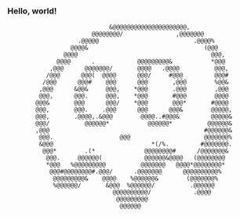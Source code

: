 ### Hello, world!

<!--
**BornaSadeghi/BornaSadeghi** is a ✨ _special_ ✨ repository because its `README.md` (this file) appears on your GitHub profile.

Here are some ideas to get you started:

- 🔭 I’m currently working on ...
- 🌱 I’m currently learning ...
- 👯 I’m looking to collaborate on ...
- 🤔 I’m looking for help with ...
- 💬 Ask me about ...
- 📫 How to reach me: ...
- 😄 Pronouns: ...
- ⚡ Fun fact: ...
-->
                                                                
                                 &@@@@@@@@@@@@@@@@@@@@@,                        
                            @@@@@@@@/               ,@@@@@@@                    
                        .@@@@@                           .@@@@%                 
                      @@@@&                                 (@@@                
                    @@@@                                      @@@,              
                  @@@@      .            @@@@@@@@@&           *@@@              
                ,@@@      @@@@@@@/       @@@@   .@@@@          @@@,             
               /@@@      @@@(  @@@@      @@@/     #@@@         @@@#             
              /@@@      @@@#    @@@      @@@       ,@@@        %@@&             
             ,@@@      &@@&     @@@,    *@@@       .@@@        ,@@@             
             @@@,      @@@.     @@@,    *@@@       #@@@        @@@@             
            @@@&       @@@      @@@/    *@@@       @@@*       #@@@@             
            @@@,       @@@.    .@@@      @@@      @@@&        @@@@@,            
            @@@,       .@@@@,.&@@@        @@@@..#@@@&         @@@@@&            
            @@@/          @@@@@@*           @@@@@@*          @@@@@@&            
            ,@@@                                            #@@@@@@&            
             @@@.                   @@@                     @@@@@@@%            
             &@@@                            *(/%.         #@@@@@@@.            
              @@@*        .(*              @@@@@@@@#      /@@@@@@@&             
               @@@.     @@@@@@(            @@@@@@&@@@@   (@@@@@@@@              
               *@@@   %@@@@@@@@@          @@@@@@@   @@@@*@@@@@@@@*              
                @@@#@@@@@@@@#.@@@/      .@@@@@@@      @@@@@@@@@@%               
                 @@@@@@@@@&    @@@@    %@@@@@@&        (@@@@@@@%                
                 %@@@@@@/       &@@@  %@@@@@@/          .@@@@@@                 
                                  @@@@@@@@@@/            .@@@@                  
                                   @@@@@@@@@                                    
                                    @@@@@@                                      
                                                                       

